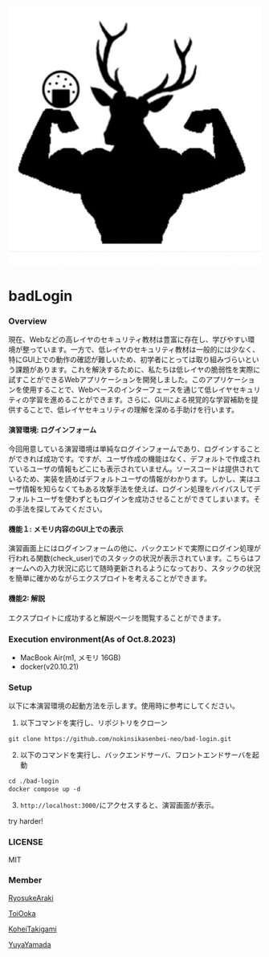 ![1696752524473](image/README/1696748310626.png)
# badLogin

### Overview

現在、Webなどの高レイヤのセキュリティ教材は豊富に存在し、学びやすい環境が整っています。一方で、低レイヤのセキュリティ教材は一般的には少なく、特にGUI上での動作の確認が難しいため、初学者にとっては取り組みづらいという課題があります。これを解決するために、私たちは低レイヤの脆弱性を実際に試すことができるWebアプリケーションを開発しました。このアプリケーションを使用することで、Webベースのインターフェースを通じて低レイヤセキュリティの学習を進めることができます。さらに、GUIによる視覚的な学習補助を提供することで、低レイヤセキュリティの理解を深める手助けを行います。

#### 演習環境: ログインフォーム

今回用意している演習環境は単純なログインフォームであり、ログインすることができれば成功です。ですが、ユーザ作成の機能はなく、デフォルトで作成されているユーザの情報もどこにも表示されていません。ソースコードは提供されているため、実装を読めばデフォルトユーザの情報がわかります。しかし、実はユーザ情報を知らなくてもある攻撃手法を使えば、ログイン処理をバイパスしてデフォルトユーザを使わずともログインを成功させることができてしまいます。その手法を探してみてください。

#### 機能１: メモリ内容のGUI上での表示

演習画面上にはログインフォームの他に、バックエンドで実際にログイン処理が行われる関数(check_user)でのスタックの状況が表示されています。こちらはフォームへの入力状況に応じて随時更新されるようになっており、スタックの状況を簡単に確かめながらエクスプロイトを考えることができます。

#### 機能2: 解説

エクスプロイトに成功すると解説ページを閲覧することができます。

### Execution environment(As of Oct.8.2023)

- MacBook Air(m1, メモリ 16GB)
- docker(v20.10.21)

### Setup

以下に本演習環境の起動方法を示します。使用時に参考にしてください。

1. 以下コマンドを実行し、リポジトリをクローン

```
git clone https://github.com/nokinsikasenbei-neo/bad-login.git
```

2. 以下のコマンドを実行し、バックエンドサーバ、フロントエンドサーバを起動

```
cd ./bad-login
docker compose up -d
```

3. `http://localhost:3000/`にアクセスすると、演習画面が表示。

try harder!

### LICENSE

MIT

### Member

[RyosukeAraki](https://github.com/kyotoor)

[ToiOoka](https://github.com/Nagahama-toyo)

[KoheiTakigami](https://github.com/manul222)

[YuyaYamada](https://github.com/rfLENtlr)
